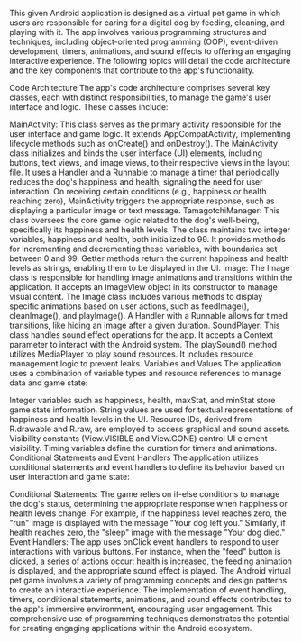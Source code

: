 This given Android application is designed as a virtual pet game in which users are responsible for caring for a digital dog by feeding, cleaning, and playing with it.
The app involves various programming structures and techniques, including object-oriented programming (OOP), event-driven development, timers, animations, and sound effects
to offering an engaging interactive experience. The following topics will detail the code architecture and the key components that contribute to the app's functionality.

Code Architecture
The app's code architecture comprises several key classes, each with distinct responsibilities, to manage the game's user interface and logic. These classes include:

MainActivity:
This class serves as the primary activity responsible for the user interface and game logic.
It extends AppCompatActivity, implementing lifecycle methods such as onCreate() and onDestroy().
The MainActivity class initializes and binds the user interface (UI) elements, including buttons, text views, and image views, to their respective views in the layout file.
It uses a Handler and a Runnable to manage a timer that periodically reduces the dog's happiness and health, signaling the need for user interaction.
On receiving certain conditions (e.g., happiness or health reaching zero), MainActivity triggers the appropriate response, such as displaying a particular image or text message.
TamagotchiManager:
This class oversees the core game logic related to the dog's well-being, specifically its happiness and health levels.
The class maintains two integer variables, happiness and health, both initialized to 99.
It provides methods for incrementing and decrementing these variables, with boundaries set between 0 and 99.
Getter methods return the current happiness and health levels as strings, enabling them to be displayed in the UI.
Image:
The Image class is responsible for handling image animations and transitions within the application.
It accepts an ImageView object in its constructor to manage visual content.
The Image class includes various methods to display specific animations based on user actions, such as feedImage(), cleanImage(), and playImage().
A Handler with a Runnable allows for timed transitions, like hiding an image after a given duration.
SoundPlayer:
This class handles sound effect operations for the app.
It accepts a Context parameter to interact with the Android system.
The playSound() method utilizes MediaPlayer to play sound resources. It includes resource management logic to prevent leaks.
Variables and Values
The application uses a combination of variable types and resource references to manage data and game state:

Integer variables such as happiness, health, maxStat, and minStat store game state information.
String values are used for textual representations of happiness and health levels in the UI.
Resource IDs, derived from R.drawable and R.raw, are employed to access graphical and sound assets.
Visibility constants (View.VISIBLE and View.GONE) control UI element visibility.
Timing variables define the duration for timers and animations.
Conditional Statements and Event Handlers
The application utilizes conditional statements and event handlers to define its behavior based on user interaction and game state:

Conditional Statements:
The game relies on if-else conditions to manage the dog's status, determining the appropriate response when happiness or health levels change.
For example, if the happiness level reaches zero, the "run" image is displayed with the message "Your dog left you." Similarly, if health reaches zero, the "sleep" image with the message "Your dog died."
Event Handlers:
The app uses onClick event handlers to respond to user interactions with various buttons.
For instance, when the "feed" button is clicked, a series of actions occur: health is increased, the feeding animation is displayed, and the appropriate sound effect is played.
The Android virtual pet game involves a variety of programming concepts and design patterns to create an interactive experience. The implementation of event handling, timers, conditional statements, animations, and sound effects contributes to the app's immersive environment, encouraging user engagement. This comprehensive use of programming techniques demonstrates the potential for creating engaging applications within the Android ecosystem.
